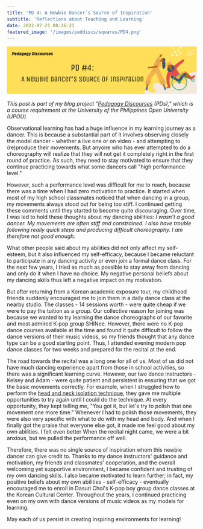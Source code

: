 ```yaml
---
title: 'PD 4: A Newbie Dancer`s Source of Inspiration'
subtitle: 'Reflections about Teaching and Learning'
date: 2022-07-21 08:16:21
featured_image: '/images/peddiscs/squares/PD4.png'
---
```


![](/images/peddiscs/banners/PD4.png)

*This post is part of my blog project "[Pedagogy Discourses](https://www.pedagogydiscs.wordpress.com) (PDs)," which is a course requirement at the University of the Philippines Open University (UPOU).*

Observational learning has had a huge influence in my learning journey as a dancer. This is because a substantial part of it involves observing closely the model dancer - whether a live one or on video - and attempting to (re)produce their movements. But anyone who has ever attempted to do a choreography will realize that they will not get it completely right in the first round of practice. As such, they need to stay motivated to ensure that they continue practicing towards what some dancers call "high performance level."

However, such a performance level was difficult for me to reach, because there was a time when I had zero motivation to practice. It started when most of my high school classmates noticed that when dancing in a group, my movements always stood out for being too stiff. I continued getting these comments until they started to become quite discouraging. Over time, I was led to hold these thoughts about my dancing abilities: *I wasn't a good dancer. My movements are often stiff and constrained. I also have trouble following really quick steps and producing difficult choreography. I am therefore not good enough.* 

What other people said about my abilities did not only affect my self-esteem, but it also influenced my self-efficacy, because I became reluctant to participate in any dancing activity or even join a formal dance class. For the next few years, I tried as much as possible to stay away from dancing and only do it when I have no choice. My negative personal beliefs about my dancing skills thus left a negative impact on my motivation.

But after returning from a Korean academic exposure tour, my childhood friends suddenly encouraged me to join them in a daily dance class at the nearby studio. The classes - 14 sessions worth - were quite cheap if we were to pay the tuition as a group. Our collective reason for joining was because we wanted to try learning the dance choreographs of our favorite and most admired K-pop group SHINee. However, there were no K-pop dance courses available at the time and found it quite difficult to follow the dance versions of their music videos, so my friends thought that any dance type can be a good starting point. Thus, I attended evening modern pop dance classes for two weeks and prepared for the recital at the end. 

The road towards the recital was a long one for all of us. Most of us did not have much dancing experience apart from those in school activities, so there was a significant learning curve. However, our two dance instructors - Kelsey and Adam - were quite patient and persistent in ensuring that we got the basic movements correctly. For example, when I struggled how to perform the [head and neck isolation technique](https://www.youtube.com/v_jinXYrpQE), they gave me multiple opportunities to try again until I could do the technique. At every opportunity, they kept telling me, "You got it, but let's try to polish that one movement one more time." Whenever I had to polish those movements, they were also very specific with what to do with my head and body. And when I finally got the praise that everyone else got, it made me feel good about my own abilities. I felt even better When the recital night came, we were a bit anxious, but we pulled the performance off well.

Therefore, there was no single source of inspiration whom this newbie dancer can give credit to. Thanks to my dance instructors' guidance and motivation, my friends and classmates' cooperation, and the overall welcoming yet supportive environment, I became confident and trusting of my own dancing skills. I also became motivated to learn further; in fact, my positive beliefs about my own abilities - self-efficacy - eventually encouraged me to enroll in Dasuri Choi's K-pop boy group dance classes at the Korean Cultural Center. Throughout the years, I continued practicing even on my own with dance versions of music videos as my models for learning. 

May each of us persist in creating inspiring environments for learning!